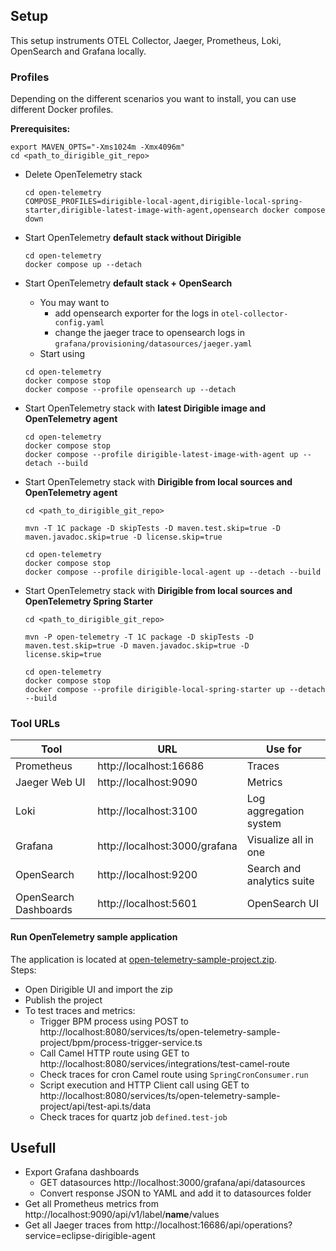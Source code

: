 ## Setup
This setup instruments OTEL Collector, Jaeger, Prometheus, Loki, OpenSearch and Grafana locally.

### Profiles
Depending on  the different scenarios you want to install, you can use different Docker profiles.

__Prerequisites:__
```shell
export MAVEN_OPTS="-Xms1024m -Xmx4096m"
cd <path_to_dirigible_git_repo>
```

- Delete OpenTelemetry stack
    ```shell
    cd open-telemetry
    COMPOSE_PROFILES=dirigible-local-agent,dirigible-local-spring-starter,dirigible-latest-image-with-agent,opensearch docker compose down
    ```

- Start OpenTelemetry **default stack without Dirigible**
    ```shell
    cd open-telemetry
    docker compose up --detach
    ```

- Start OpenTelemetry **default stack + OpenSearch**
    - You may want to
      - add opensearch exporter for the logs in `otel-collector-config.yaml`
      - change the jaeger trace to opensearch logs in `grafana/provisioning/datasources/jaeger.yaml`
    - Start using 
    ```shell
    cd open-telemetry
    docker compose stop
    docker compose --profile opensearch up --detach
    ```

- Start OpenTelemetry stack with **latest Dirigible image and OpenTelemetry agent**
    ```shell
    cd open-telemetry
    docker compose stop
    docker compose --profile dirigible-latest-image-with-agent up --detach --build
    ```
  
- Start OpenTelemetry stack with **Dirigible from local sources and OpenTelemetry agent**
    ```shell
    cd <path_to_dirigible_git_repo>
  
    mvn -T 1C package -D skipTests -D maven.test.skip=true -D maven.javadoc.skip=true -D license.skip=true

    cd open-telemetry
    docker compose stop
    docker compose --profile dirigible-local-agent up --detach --build
    ```

- Start OpenTelemetry stack with **Dirigible from local sources and OpenTelemetry Spring Starter**
    ```shell
    cd <path_to_dirigible_git_repo>
  
    mvn -P open-telemetry -T 1C package -D skipTests -D maven.test.skip=true -D maven.javadoc.skip=true -D license.skip=true

    cd open-telemetry
    docker compose stop
    docker compose --profile dirigible-local-spring-starter up --detach --build
    ```
  
### Tool URLs

| Tool                  | URL                           | Use for                    |
|-----------------------|-------------------------------|----------------------------|
| Prometheus            | http://localhost:16686        | Traces                     |
| Jaeger Web UI         | http://localhost:9090         | Metrics                    |
| Loki                  | http://localhost:3100         | Log aggregation system     |
| Grafana               | http://localhost:3000/grafana | Visualize all in one       | 
| OpenSearch            | http://localhost:9200         | Search and analytics suite |
| OpenSearch Dashboards | http://localhost:5601         | OpenSearch UI              |

#### Run OpenTelemetry sample application
The application is located at [open-telemetry-sample-project.zip](dirigible-sample-project/open-telemetry-sample-project.zip).<br>
Steps:
   - Open Dirigible UI and import the zip
   - Publish the project
   - To test traces and metrics:
      - Trigger BPM process using POST to http://localhost:8080/services/ts/open-telemetry-sample-project/bpm/process-trigger-service.ts
      - Call Camel HTTP route using GET to http://localhost:8080/services/integrations/test-camel-route
      - Check traces for cron Camel route using `SpringCronConsumer.run`
      - Script execution and HTTP Client call using GET to http://localhost:8080/services/ts/open-telemetry-sample-project/api/test-api.ts/data
      - Check traces for quartz job `defined.test-job`

## Usefull
- Export Grafana dashboards
  - GET datasources http://localhost:3000/grafana/api/datasources
  - Convert response JSON to YAML and add it to datasources folder
- Get all Prometheus metrics from http://localhost:9090/api/v1/label/__name__/values
- Get all Jaeger traces from http://localhost:16686/api/operations?service=eclipse-dirigible-agent
